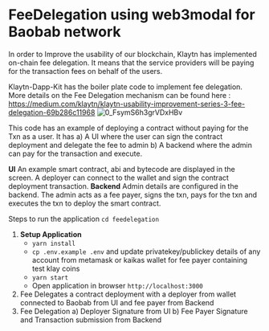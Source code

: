 # FeeDelegation using web3modal for Baobab network
In order to Improve the usability of our blockchain, Klaytn has implemented on-chain fee delegation. It means that the service providers will be paying for the transaction fees on behalf of the users.

Klaytn-Dapp-Kit has the boiler plate code to implement fee delegation. More details on the Fee Delegation mechanism can be found here : https://medium.com/klaytn/klaytn-usability-improvement-series-3-fee-delegation-69b286c11968
![0_FsymS6h3grVDxHBv](https://user-images.githubusercontent.com/100742846/207226672-5cad2bcd-8d20-4480-a0c4-e2054ff41959.png)

This code has an example of deploying a contract without paying for the Txn as a user. It has 
	a) A UI where the user can sign the contract deployment and delegate the fee to admin
	b) A backend where the admin can pay for the transaction and execute. 

**UI**
An example smart contract, abi and bytecode are displayed in the screen. A deployer can connect to the wallet and sign the contract deployment transaction. 
**Backend**
Admin details are configured in the backend. The admin acts as a fee payer, signs the txn, pays for the txn and executes the txn to deploy the smart contract. 

Steps to run the application
`cd feedelegation`

1. **Setup Application**
    - `yarn install`
    - `cp .env.example .env` and update privatekey/publickey details of any account from metamask or kaikas wallet for fee payer containing test klay coins
    - `yarn start`
    - Open application in browser `http://localhost:3000`
2. Fee Delegates a contract deployment with a deployer from wallet connected to Baobab from UI and fee payer from Backend
3. Fee Delegation
	a) Deployer Signature from UI
	b) Fee Payer Signature and Transaction submission from Backend
